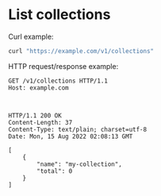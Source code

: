 # List collections

Curl example:

```sh
curl "https://example.com/v1/collections"
```


HTTP request/response example:

```http
GET /v1/collections HTTP/1.1
Host: example.com



HTTP/1.1 200 OK
Content-Length: 37
Content-Type: text/plain; charset=utf-8
Date: Mon, 15 Aug 2022 02:08:13 GMT

[
    {
        "name": "my-collection",
        "total": 0
    }
]
```


